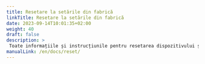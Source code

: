 ```yaml
---
title: Resetare la setările din fabrică
linkTitle: Resetare la setările din fabrică
date: 2023-09-14T10:01:35+02:00
weight: 40
draft: false
description: >
 Toate informațiile și instrucțiunile pentru resetarea dispozitivului și a datelor despre animale pot fi găsite aici
manualLink: /en/docs/reset/
---
```

<script>
  window.location.href = "/en/docs/reset/";
</script>
